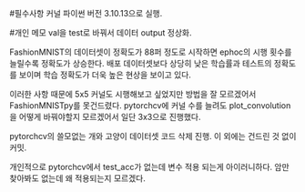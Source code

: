 #필수사항
커널 파이썬 버전 3.10.13으로 실행.

#개인 메모
val을 test로 바꿔서 데이터 output 정상화.

FashionMNIST의 데이터셋이 정확도가 88퍼 정도로 시작하면 ephoc의 시행 횟수를 늘릴수록 정확도가 상승한다. 배포 데이터셋보다 상당히 낮은 학습률과 테스트의 정확도를 보이며 학습 정확도가 더욱 높은 현상을 보이고 있다.

이러한 사항 때문에 5x5 커널도 시행해보고 싶었지만 방법을 잘 모르겠어서 FashionMNISTpy를 못건드렸다.
pytorchcv에 커널 수를 늘려도 plot_convolution을 어떻게 바꿔야할지 모르겠어서 일단 3x3으로 진행했다.

pytorchcv의 쓸모없는 개와 고양이 데이터셋 코드 삭제 진행.
이 외에는 건드린 것 없이 커밋.

개인적으로 pytorchcv에서 test_acc가 없는데 변수 적용 되는게 아이러니하다. 암만 찾아봐도 없는데 왜 적용되는지 모르겠다.